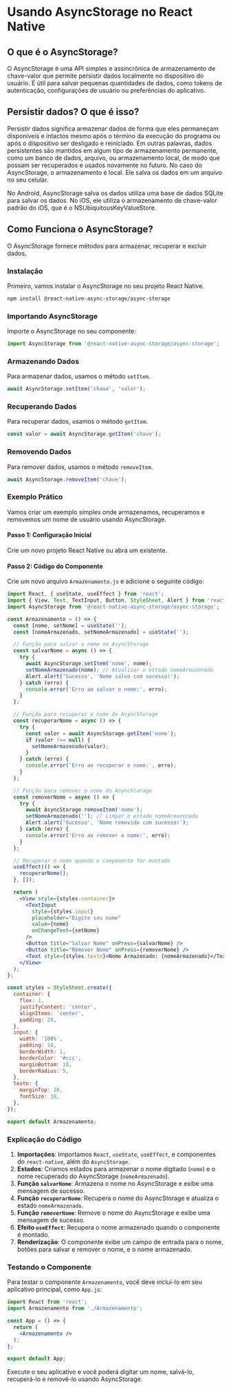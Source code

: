 # Usando AsyncStorage no React Native

## O que é o AsyncStorage?

O AsyncStorage é uma API simples e assincrônica de armazenamento de chave-valor que permite persistir dados localmente no dispositivo do usuário. É útil para salvar pequenas quantidades de dados, como tokens de autenticação, configurações de usuário ou preferências do aplicativo.

## Persistir dados? O que é isso?

Persistir dados significa armazenar dados de forma que eles permaneçam disponíveis e intactos mesmo após o término da execução 
do programa ou após o dispositivo ser desligado e reiniciado. Em outras palavras, dados persistentes são mantidos em algum tipo de armazenamento permanente, 
como um banco de dados, arquivo, ou armazenamento local, de modo que possam ser recuperados e usados novamente no futuro. No caso do AsyncStorage, o armazenamento é local.
Ele salva os dados em um arquivo no seu celular.

No Android, AsyncStorage salva os dados utiliza uma base de dados SQLite para salvar os dados.
No iOS, ele utiliza o armazenamento de chave-valor padrão do iOS, que é o NSUbiquitousKeyValueStore. 

## Como Funciona o AsyncStorage?

O AsyncStorage fornece métodos para armazenar, recuperar e excluir dados.

### Instalação

Primeiro, vamos instalar o AsyncStorage no seu projeto React Native.

```bash
npm install @react-native-async-storage/async-storage
```

### Importando AsyncStorage

Importe o AsyncStorage no seu componente:

```jsx
import AsyncStorage from '@react-native-async-storage/async-storage';
```

### Armazenando Dados

Para armazenar dados, usamos o método `setItem`.

```jsx
await AsyncStorage.setItem('chave', 'valor');
```

### Recuperando Dados

Para recuperar dados, usamos o método `getItem`.

```jsx
const valor = await AsyncStorage.getItem('chave');
```

### Removendo Dados

Para remover dados, usamos o método `removeItem`.

```jsx
await AsyncStorage.removeItem('chave');
```

### Exemplo Prático

Vamos criar um exemplo simples onde armazenamos, recuperamos e removemos um nome de usuário usando AsyncStorage.

#### Passo 1: Configuração Inicial

Crie um novo projeto React Native ou abra um existente.

#### Passo 2: Código do Componente

Crie um novo arquivo `Armazenamento.js` e adicione o seguinte código:

```jsx
import React, { useState, useEffect } from 'react';
import { View, Text, TextInput, Button, StyleSheet, Alert } from 'react-native';
import AsyncStorage from '@react-native-async-storage/async-storage';

const Armazenamento = () => {
  const [nome, setNome] = useState('');
  const [nomeArmazenado, setNomeArmazenado] = useState('');

  // Função para salvar o nome no AsyncStorage
  const salvarNome = async () => {
    try {
      await AsyncStorage.setItem('nome', nome);
      setNomeArmazenado(nome); // Atualizar o estado nomeArmazenado
      Alert.alert('Sucesso', 'Nome salvo com sucesso!');
    } catch (erro) {
      console.error('Erro ao salvar o nome:', erro);
    }
  };

  // Função para recuperar o nome do AsyncStorage
  const recuperarNome = async () => {
    try {
      const valor = await AsyncStorage.getItem('nome');
      if (valor !== null) {
        setNomeArmazenado(valor);
      }
    } catch (erro) {
      console.error('Erro ao recuperar o nome:', erro);
    }
  };

  // Função para remover o nome do AsyncStorage
  const removerNome = async () => {
    try {
      await AsyncStorage.removeItem('nome');
      setNomeArmazenado(''); // Limpar o estado nomeArmazenado
      Alert.alert('Sucesso', 'Nome removido com sucesso!');
    } catch (erro) {
      console.error('Erro ao remover o nome:', erro);
    }
  };

  // Recuperar o nome quando o componente for montado
  useEffect(() => {
    recuperarNome();
  }, []);

  return (
    <View style={styles.container}>
      <TextInput
        style={styles.input}
        placeholder="Digite seu nome"
        value={nome}
        onChangeText={setNome}
      />
      <Button title="Salvar Nome" onPress={salvarNome} />
      <Button title="Remover Nome" onPress={removerNome} />
      <Text style={styles.texto}>Nome Armazenado: {nomeArmazenado}</Text>
    </View>
  );
};

const styles = StyleSheet.create({
  container: {
    flex: 1,
    justifyContent: 'center',
    alignItems: 'center',
    padding: 20,
  },
  input: {
    width: '100%',
    padding: 10,
    borderWidth: 1,
    borderColor: '#ccc',
    marginBottom: 10,
    borderRadius: 5,
  },
  texto: {
    marginTop: 20,
    fontSize: 18,
  },
});

export default Armazenamento;

```

### Explicação do Código

1. **Importações**: Importamos `React`, `useState`, `useEffect`, e componentes do `react-native`, além do `AsyncStorage`.
2. **Estados**: Criamos estados para armazenar o nome digitado (`nome`) e o nome recuperado do AsyncStorage (`nomeArmazenado`).
3. **Função `salvarNome`**: Armazena o nome no AsyncStorage e exibe uma mensagem de sucesso.
4. **Função `recuperarNome`**: Recupera o nome do AsyncStorage e atualiza o estado `nomeArmazenado`.
5. **Função `removerNome`**: Remove o nome do AsyncStorage e exibe uma mensagem de sucesso.
6. **Efeito `useEffect`**: Recupera o nome armazenado quando o componente é montado.
7. **Renderização**: O componente exibe um campo de entrada para o nome, botões para salvar e remover o nome, e o nome armazenado.

### Testando o Componente

Para testar o componente `Armazenamento`, você deve incluí-lo em seu aplicativo principal, como `App.js`:

```jsx
import React from 'react';
import Armazenamento from './Armazenamento';

const App = () => {
  return (
    <Armazenamento />
  );
};

export default App;
```

Execute o seu aplicativo e você poderá digitar um nome, salvá-lo, recuperá-lo e removê-lo usando AsyncStorage.
